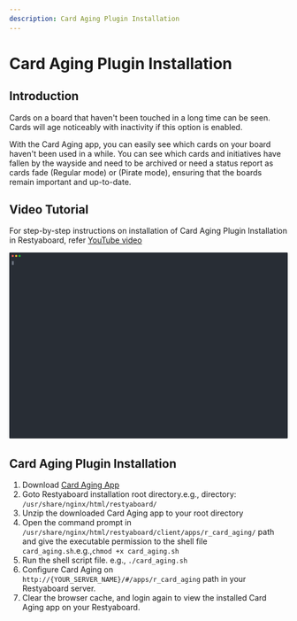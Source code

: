 ```yaml
---
description: Card Aging Plugin Installation
---
```


# Card Aging Plugin Installation

## Introduction

Cards on a board that haven't been touched in a long time can be seen. Cards will age noticeably with inactivity if this option is enabled.

With the Card Aging app, you can easily see which cards on your board haven't been used in a while. You can see which cards and initiatives have fallen by the wayside and need to be archived or need a status report as cards fade (Regular mode) or (Pirate mode), ensuring that the boards remain important and up-to-date.

## Video Tutorial

For step-by-step instructions on installation of Card Aging Plugin Installation in Restyaboard, refer [YouTube video](https://www.youtube.com/watch?v=cxH4JMH0Ctc "Watch video on Card Aging Plugin Installation in Restyaboard")

[![How to install Card Aging Plugin](install-card-aging-app.svg)](https://www.youtube.com/watch?v=cxH4JMH0Ctc "Watch video on Card Aging Plugin Installation in Restyaboard")  

## Card Aging Plugin Installation

1.  Download [Card Aging App](https://restya.com/board/apps/r_card_aging "Card Aging App")
2.  Goto Restyaboard installation root directory.e.g., directory: `/usr/share/nginx/html/restyaboard/`
3.  Unzip the downloaded Card Aging app to your root directory
4.  Open the command prompt in `/usr/share/nginx/html/restyaboard/client/apps/r_card_aging/` path and give the executable permission to the shell file `card_aging.sh`.e.g.,`chmod +x card_aging.sh`
5.  Run the shell script file. e.g., `./card_aging.sh`
6.  Configure Card Aging on `http://{YOUR_SERVER_NAME}/#/apps/r_card_aging` path in your Restyaboard server.
7.  Clear the browser cache, and login again to view the installed Card Aging app on your Restyaboard.